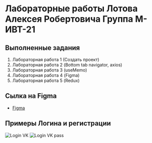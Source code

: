 # Лабораторные работы Лотова Алексея Робертовича Группа М-ИВТ-21

## Выполненные задания

1. Лабораторная работа 1 (Создать проект)
2. Лабораторная работа 2 (Bottom tab navigator, axios)
3. Лабораторная работа 3 (useMemo)
4. Лабораторная работа 4 (Figma)
5. Лабораторная работа 5 (Redux)

## Сылка на Figma

- [Figma](https://www.figma.com/file/w1tZRR22jaTOqByfPNJofM/%D0%9B%D0%BE%D1%82%D0%BE%D0%B2-%D0%90%D0%BB%D0%B5%D0%BA%D1%81%D0%B5%D0%B9-%D0%9C-%D0%98%D0%92%D0%A2-21?node-id=0%3A1&t=bcp0T3qBOUjrEH8k-1)

## Примеры Логина и регистрации 
![Login VK](https://user-images.githubusercontent.com/91104532/205844284-96ade3b7-3305-487b-be93-f1df6aed1b7e.png)
![Login VK pass](https://user-images.githubusercontent.com/91104532/205844280-b80d9674-6198-4db5-a811-381f6edc71da.png)


